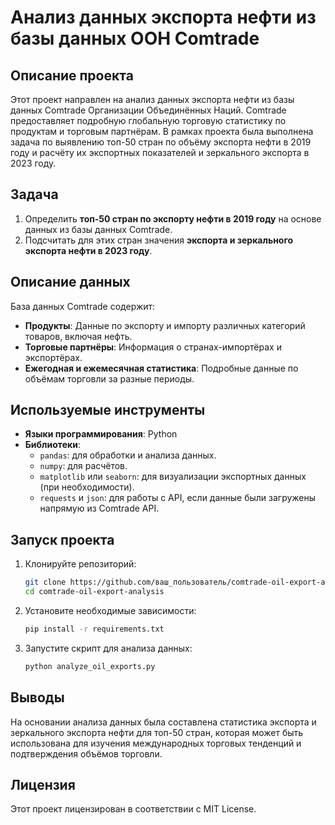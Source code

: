 
# Анализ данных экспорта нефти из базы данных ООН Comtrade

## Описание проекта

Этот проект направлен на анализ данных экспорта нефти из базы данных Comtrade Организации Объединённых Наций. Comtrade предоставляет подробную глобальную торговую статистику по продуктам и торговым партнёрам. В рамках проекта была выполнена задача по выявлению топ-50 стран по объёму экспорта нефти в 2019 году и расчёту их экспортных показателей и зеркального экспорта в 2023 году.

## Задача

1. Определить **топ-50 стран по экспорту нефти в 2019 году** на основе данных из базы данных Comtrade.
2. Подсчитать для этих стран значения **экспорта и зеркального экспорта нефти в 2023 году**.

## Описание данных

База данных Comtrade содержит:
- **Продукты**: Данные по экспорту и импорту различных категорий товаров, включая нефть.
- **Торговые партнёры**: Информация о странах-импортёрах и экспортёрах.
- **Ежегодная и ежемесячная статистика**: Подробные данные по объёмам торговли за разные периоды.

## Используемые инструменты

- **Языки программирования**: Python
- **Библиотеки**:
  - `pandas`: для обработки и анализа данных.
  - `numpy`: для расчётов.
  - `matplotlib` или `seaborn`: для визуализации экспортных данных (при необходимости).
  - `requests` и `json`: для работы с API, если данные были загружены напрямую из Comtrade API.

## Запуск проекта

1. Клонируйте репозиторий:
   ```bash
   git clone https://github.com/ваш_пользователь/comtrade-oil-export-analysis.git
   cd comtrade-oil-export-analysis
   ```

2. Установите необходимые зависимости:
   ```bash
   pip install -r requirements.txt
   ```

3. Запустите скрипт для анализа данных:
   ```bash
   python analyze_oil_exports.py
   ```

## Выводы

На основании анализа данных была составлена статистика экспорта и зеркального экспорта нефти для топ-50 стран, которая может быть использована для изучения международных торговых тенденций и подтверждения объёмов торговли.

## Лицензия

Этот проект лицензирован в соответствии с MIT License.
